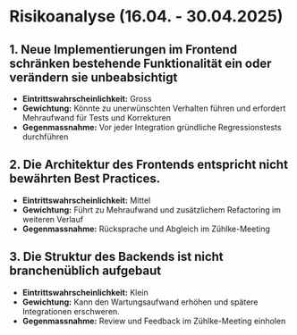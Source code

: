 # Risikoanalyse (16.04. - 30.04.2025)

## 1. Neue Implementierungen im Frontend schränken bestehende Funktionalität ein oder verändern sie unbeabsichtigt
- **Eintrittswahrscheinlichkeit:** Gross
- **Gewichtung:** Könnte zu unerwünschten Verhalten führen und erfordert Mehraufwand für Tests und Korrekturen
- **Gegenmassnahme:** Vor jeder Integration gründliche Regressionstests durchführen

## 2. Die Architektur des Frontends entspricht nicht bewährten Best Practices.
- **Eintrittswahrscheinlichkeit:** Mittel
- **Gewichtung:** Führt zu Mehraufwand und zusätzlichem Refactoring im weiteren Verlauf
- **Gegenmassnahme:** Rücksprache und Abgleich im Zühlke-Meeting

## 3. Die Struktur des Backends ist nicht branchenüblich aufgebaut
- **Eintrittswahrscheinlichkeit:** Klein
- **Gewichtung:** Kann den Wartungsaufwand erhöhen und spätere Integrationen erschweren.
- **Gegenmassnahme:** Review und Feedback im Zühlke-Meeting einholen




